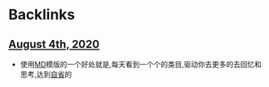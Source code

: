 
# Backlinks
## [August 4th, 2020](<August 4th, 2020.md>)
- 使用[MD](<MD.md>)模版的一个好处就是,每天看到一个个的类目,驱动你去更多的去回忆和思考,达到[自省](<自省.md>)的

